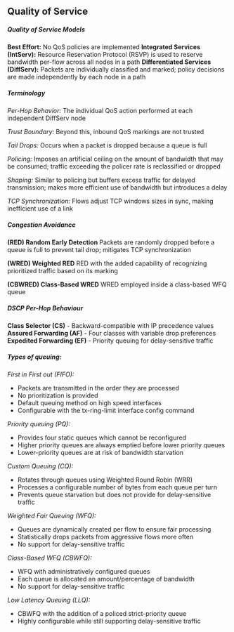 ## Quality of Service

##### Quality of Service Models

**Best Effort:** No QoS policies are implemented
**Integrated Services (IntServ):** Resource Reservation Protocol (RSVP) is used to reserve bandwidth per-flow across all nodes in a path
**Differentiated Services (DiffServ):** Packets are individually classified and marked; policy decisions are made independently by each node in a path

##### Terminology

*Per-Hop Behavior:* The individual QoS action performed at each independent DiffServ node 

*Trust Boundary:* Beyond this, inbound QoS markings are not trusted 

*Tail Drops:* Occurs when a packet is dropped because a queue is full 

*Policing:* Imposes an artificial ceiling on the amount of bandwidth that may be consumed; traffic exceeding the policer rate is reclassified or dropped

*Shaping:* Similar to policing but buffers excess traffic for delayed transmission; makes more efficient use of bandwidth but introduces a delay

*TCP Synchronization:* Flows adjust TCP windows sizes in sync, making inefficient use of a link


##### Congestion Avoidance

**(RED) Random Early Detection**
Packets are randomly dropped before a queue is full to prevent tail drop; mitigates TCP synchronization

**(WRED) Weighted RED**
RED with the added capability of recognizing prioritized traffic based on its marking 

**(CBWRED) Class-Based WRED**
WRED employed inside a class-based WFQ queue

##### DSCP Per-Hop Behaviour

**Class Selector (CS)** - Backward-compatible with IP precedence values
**Assured Forwarding (AF)** - Four classes with variable drop preferences
**Expedited Forwarding (EF)** - Priority queuing for delay-sensitive traffic

##### Types of queuing:

*First in First out (FIFO):* 
* Packets are transmitted in the order they are processed
* No prioritization is provided
* Default queuing method on high speed interfaces 
* Configurable with the tx-ring-limit interface config command 

*Priority queuing (PQ):*
* Provides four static queues which cannot be reconfigured
* Higher priority queues are always emptied before lower priority queues
* Lower-priority queues are at risk of bandwidth starvation 

*Custom Queuing (CQ):*
* Rotates through queues using Weighted Round Robin (WRR)
* Processes a configurable number of bytes from each queue per turn 
* Prevents queue starvation but does not provide for delay-sensitive traffic 

*Weighted Fair Queuing (WFQ):*
* Queues are dynamically created per flow to ensure fair processing
* Statistically drops packets from aggressive flows more often
* No support for delay-sensitive traffic

*Class-Based WFQ (CBWFQ):*
* WFQ with administratively configured queues 
* Each queue is allocated an amount/percentage of bandwidth
* No support for delay-sensitive traffic 

*Low Latency Queuing (LLQ):*
* CBWFQ with the addition of a policed strict-priority queue
* Highly configurable while still supporting delay-sensitive traffic 

